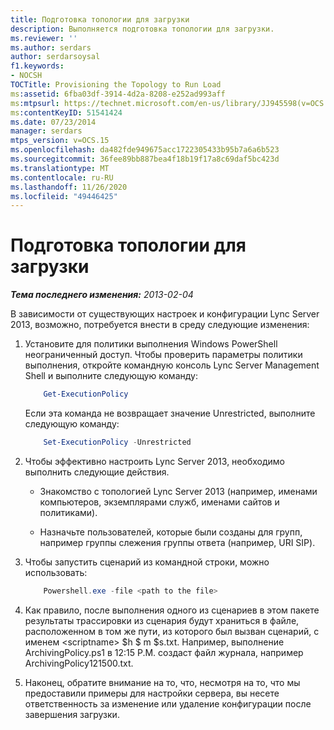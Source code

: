 ```yaml
---
title: Подготовка топологии для загрузки
description: Выполняется подготовка топологии для загрузки.
ms.reviewer: ''
ms.author: serdars
author: serdarsoysal
f1.keywords:
- NOCSH
TOCTitle: Provisioning the Topology to Run Load
ms:assetid: 6fba03df-3914-4d2a-8208-e252ad993aff
ms:mtpsurl: https://technet.microsoft.com/en-us/library/JJ945598(v=OCS.15)
ms:contentKeyID: 51541424
ms.date: 07/23/2014
manager: serdars
mtps_version: v=OCS.15
ms.openlocfilehash: da482fde949675acc1722305433b95b7a6a6b523
ms.sourcegitcommit: 36fee89bb887bea4f18b19f17a8c69daf5bc423d
ms.translationtype: MT
ms.contentlocale: ru-RU
ms.lasthandoff: 11/26/2020
ms.locfileid: "49446425"
---
```

# <a name="provisioning-the-topology-to-run-load"></a>Подготовка топологии для загрузки

<div data-xmlns="http://www.w3.org/1999/xhtml">

<div class="topic" data-xmlns="http://www.w3.org/1999/xhtml" data-msxsl="urn:schemas-microsoft-com:xslt" data-cs="https://msdn.microsoft.com/">

<div data-asp="https://msdn2.microsoft.com/asp">



</div>

<div id="mainSection">

<div id="mainBody">

<span> </span>

_**Тема последнего изменения:** 2013-02-04_

<div>

В зависимости от существующих настроек и конфигурации Lync Server 2013, возможно, потребуется внести в среду следующие изменения:

1.  Установите для политики выполнения Windows PowerShell неограниченный доступ. Чтобы проверить параметры политики выполнения, откройте командную консоль Lync Server Management Shell и выполните следующую команду:

    ``` powershell
        Get-ExecutionPolicy
    ```        

    Если эта команда не возвращает значение Unrestricted, выполните следующую команду:

    ``` powershell
        Set-ExecutionPolicy -Unrestricted
    ```

2.  Чтобы эффективно настроить Lync Server 2013, необходимо выполнить следующие действия.
    
      - Знакомство с топологией Lync Server 2013 (например, именами компьютеров, экземплярами служб, именами сайтов и политиками).
    
      - Назначьте пользователей, которые были созданы для групп, например группы слежения группы ответа (например, URI SIP).

3.  Чтобы запустить сценарий из командной строки, можно использовать:

    ``` powershell
        Powershell.exe -file <path to the file>
    ```
    
4.  Как правило, после выполнения одного из сценариев в этом пакете результаты трассировки из сценария будут храниться в файле, расположенном в том же пути, из которого был вызван сценарий, с именем \<scriptname\> $h $ m $s.txt. Например, выполнение ArchivingPolicy.ps1 в 12:15 P.M. создаст файл журнала, например ArchivingPolicy121500.txt.

5.  Наконец, обратите внимание на то, что, несмотря на то, что мы предоставили примеры для настройки сервера, вы несете ответственность за изменение или удаление конфигурации после завершения загрузки.

</div>

</div>

<span> </span>

</div>

</div>

</div>

